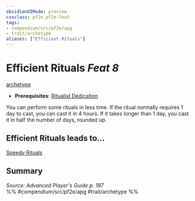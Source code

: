 ```yaml
---
obsidianUIMode: preview
cssclass: pf2e,pf2e-feat
tags:
- compendium/src/pf2e/apg
- trait/archetype
aliases: ["Efficient Rituals"]
---
```

# Efficient Rituals  *Feat 8*  
[archetype](archetype.md "Archetype Feat Trait")  

- **Prerequisites**: [Ritualist Dedication](ritualist-dedication-apg.md)

You can perform some rituals in less time. If the ritual normally requires 1 day to cast, you can cast it in 4 hours. If it takes longer than 1 day, you cast it in half the number of days, rounded up.

## Efficient Rituals leads to...

[Speedy Rituals](speedy-rituals-apg.md)

## Summary

*Source: Advanced Player's Guide p. 187*  
%% #compendium/src/pf2e/apg #trait/archetype %%